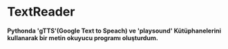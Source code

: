 # TextReader

**Pythonda 'gTTS'(Google Text to Speach) ve 'playsound' Kütüphanelerini kullanarak bir metin okuyucu programı oluşturdum.**
  

  
